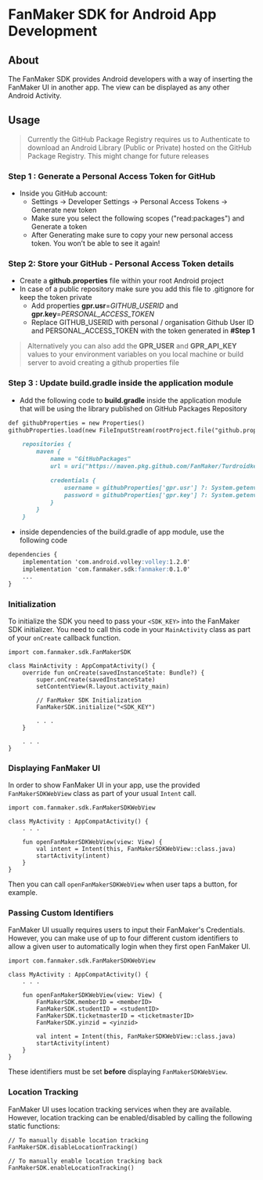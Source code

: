 # FanMaker SDK for Android App Development 

## About

The FanMaker SDK provides Android developers with a way of inserting the FanMaker UI in another app. The view can be displayed as any other Android Activity.

## Usage

> Currently the GitHub Package Registry requires us to Authenticate to download an Android Library (Public or Private) hosted on the GitHub Package Registry. This might change for future releases

### Step 1 : Generate a Personal Access Token for GitHub
- Inside you GitHub account:
	- Settings -> Developer Settings -> Personal Access Tokens -> Generate new token
	- Make sure you select the following scopes ("read:packages") and Generate a token
	- After Generating make sure to copy your new personal access token. You won’t be able to see it again!

### Step 2: Store your GitHub - Personal Access Token details
- Create a **github.properties** file within your root Android project
- In case of a public repository make sure you  add this file to .gitignore for keep the token private
	- Add properties **gpr.usr**=*GITHUB_USERID* and **gpr.key**=*PERSONAL_ACCESS_TOKEN*
	- Replace GITHUB_USERID with personal / organisation Github User ID and PERSONAL_ACCESS_TOKEN with the token generated in **#Step 1**
	
> Alternatively you can also add the **GPR_USER** and **GPR_API_KEY** values to your environment variables on you local machine or build server to avoid creating a github properties file

### Step 3 : Update build.gradle inside the application module 
- Add the following code to **build.gradle** inside the application module that will be using the library published on GitHub Packages Repository
```markdown
def githubProperties = new Properties()
githubProperties.load(new FileInputStream(rootProject.file("github.properties")))  
```
```markdown
    repositories {
        maven {
            name = "GitHubPackages"
            url = uri("https://maven.pkg.github.com/FanMaker/Turdroidken")

            credentials {
                username = githubProperties['gpr.usr'] ?: System.getenv("GPR_USER")
                password = githubProperties['gpr.key'] ?: System.getenv("GPR_API_KEY")
            }
        }
    }
```

- inside dependencies of the build.gradle of app module, use the following code
```markdown
dependencies {
    implementation 'com.android.volley:volley:1.2.0'
    implementation 'com.fanmaker.sdk:fanmaker:0.1.0'
	...
}
```

### Initialization

To initialize the SDK you need to pass your `<SDK_KEY>` into the FanMaker SDK initializer. You need to call this code in your `MainActivity` class as part of your `onCreate` callback function.

```
import com.fanmaker.sdk.FanMakerSDK

class MainActivity : AppCompatActivity() {
    override fun onCreate(savedInstanceState: Bundle?) {
        super.onCreate(savedInstanceState)
        setContentView(R.layout.activity_main)

        // FanMaker SDK Initialization
        FanMakerSDK.initialize("<SDK_KEY")
        
        . . .
    }
    
    . . .
}
```

### Displaying FanMaker UI

In order to show FanMaker UI in your app, use the provided `FanMakerSDKWebView` class as part of your usual `Intent` call.

```
import com.fanmaker.sdk.FanMakerSDKWebView

class MyActivity : AppCompatActivity() {
    . . .

    fun openFanMakerSDKWebView(view: View) {
        val intent = Intent(this, FanMakerSDKWebView::class.java)
        startActivity(intent)
    }
}
```

Then you can call `openFanMakerSDKWebView` when user taps a button, for example.

### Passing Custom Identifiers

FanMaker UI usually requires users to input their FanMaker's Credentials. However, you can make use of up to four different custom identifiers to allow a given user to automatically login when they first open FanMaker UI.

```
import com.fanmaker.sdk.FanMakerSDKWebView

class MyActivity : AppCompatActivity() {
    . . .

    fun openFanMakerSDKWebView(view: View) {
        FanMakerSDK.memberID = <memberID>
        FanMakerSDK.studentID = <studentID>
        FanMakerSDK.ticketmasterID = <ticketmasterID>
        FanMakerSDK.yinzid = <yinzid>
    
        val intent = Intent(this, FanMakerSDKWebView::class.java)
        startActivity(intent)
    }
}
```

These identifiers must be set **before** displaying `FanMakerSDKWebView`.

### Location Tracking

FanMaker UI uses location tracking services when they are available. However, location tracking can be enabled/disabled by calling the following static functions:

```
// To manually disable location tracking
FanMakerSDK.disableLocationTracking()

// To manually enable location tracking back
FanMakerSDK.enableLocationTracking()
```
